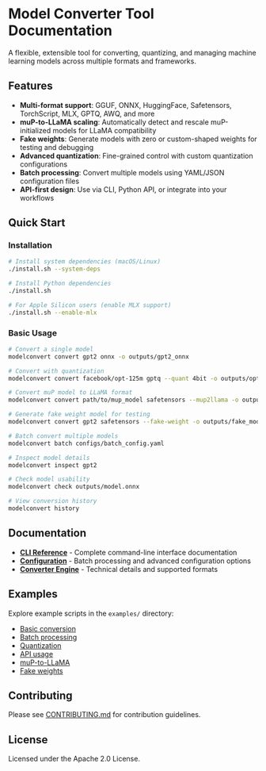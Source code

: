 # Model Converter Tool Documentation

A flexible, extensible tool for converting, quantizing, and managing machine learning models across multiple formats and frameworks.

## Features

- **Multi-format support**: GGUF, ONNX, HuggingFace, Safetensors, TorchScript, MLX, GPTQ, AWQ, and more
- **muP-to-LLaMA scaling**: Automatically detect and rescale muP-initialized models for LLaMA compatibility
- **Fake weights**: Generate models with zero or custom-shaped weights for testing and debugging
- **Advanced quantization**: Fine-grained control with custom quantization configurations
- **Batch processing**: Convert multiple models using YAML/JSON configuration files
- **API-first design**: Use via CLI, Python API, or integrate into your workflows

## Quick Start

### Installation
```bash
# Install system dependencies (macOS/Linux)
./install.sh --system-deps

# Install Python dependencies
./install.sh

# For Apple Silicon users (enable MLX support)
./install.sh --enable-mlx
```

### Basic Usage
```bash
# Convert a single model
modelconvert convert gpt2 onnx -o outputs/gpt2_onnx

# Convert with quantization
modelconvert convert facebook/opt-125m gptq --quant 4bit -o outputs/opt_gptq

# Convert muP model to LLaMA format
modelconvert convert path/to/mup_model safetensors --mup2llama -o outputs/llama_model

# Generate fake weight model for testing
modelconvert convert gpt2 safetensors --fake-weight -o outputs/fake_model

# Batch convert multiple models
modelconvert batch configs/batch_config.yaml

# Inspect model details
modelconvert inspect gpt2

# Check model usability
modelconvert check outputs/model.onnx

# View conversion history
modelconvert history
```

## Documentation

- **[CLI Reference](./cli.md)** - Complete command-line interface documentation
- **[Configuration](./config.md)** - Batch processing and advanced configuration options
- **[Converter Engine](./converter.md)** - Technical details and supported formats

## Examples

Explore example scripts in the `examples/` directory:
- [Basic conversion](../examples/example_basic.py)
- [Batch processing](../examples/example_batch.py)
- [Quantization](../examples/example_quantization.py)
- [API usage](../examples/example_api.py)
- [muP-to-LLaMA](../examples/example_mup2llama.py)
- [Fake weights](../examples/example_fake_weight.py)

## Contributing

Please see [CONTRIBUTING.md](../CONTRIBUTING.md) for contribution guidelines.

## License

Licensed under the Apache 2.0 License. 